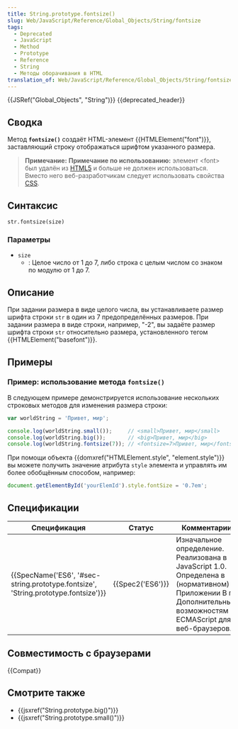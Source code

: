 ```yaml
---
title: String.prototype.fontsize()
slug: Web/JavaScript/Reference/Global_Objects/String/fontsize
tags:
  - Deprecated
  - JavaScript
  - Method
  - Prototype
  - Reference
  - String
  - Методы оборачивания в HTML
translation_of: Web/JavaScript/Reference/Global_Objects/String/fontsize
---
```


{{JSRef("Global_Objects", "String")}} {{deprecated_header}}

## Сводка

Метод **`fontsize()`** создаёт HTML-элемент {{HTMLElement("font")}}, заставляющий строку отображаться шрифтом указанного размера.

> **Примечание:** **Примечание по использованию:** элемент \<font> был удалён из [HTML5](/ru/docs/Web/Guide/HTML/HTML5) и больше не должен использоваться. Вместо него веб-разработчикам следует использовать свойства [CSS](/ru/docs/Web/CSS).

## Синтаксис

```
str.fontsize(size)
```

### Параметры

- `size`
  - : Целое число от 1 до 7, либо строка с целым числом со знаком по модулю от 1 до 7.

## Описание

При задании размера в виде целого числа, вы устанавливаете размер шрифта строки `str` в один из 7 предопределённых размеров. При задании размера в виде строки, например, "-2", вы задаёте размер шрифта строки `str` относительно размера, установленного тегом {{HTMLElement("basefont")}}.

## Примеры

### Пример: использование метода `fontsize()`

В следующем примере демонстрируется использование нескольких строковых методов для изменения размера строки:

```js
var worldString = 'Привет, мир';

console.log(worldString.small());     // <small>Привет, мир</small>
console.log(worldString.big());       // <big>Привет, мир</big>
console.log(worldString.fontsize(7)); // <fontsize=7>Привет, мир</fontsize>
```

При помощи объекта {{domxref("HTMLElement.style", "element.style")}} вы можете получить значение атрибута `style` элемента и управлять им более обобщённым способом, например:

```js
document.getElementById('yourElemId').style.fontSize = '0.7em';
```

## Спецификации

| Спецификация                                                                                                 | Статус               | Комментарии                                                                                                                                                 |
| ------------------------------------------------------------------------------------------------------------ | -------------------- | ----------------------------------------------------------------------------------------------------------------------------------------------------------- |
| {{SpecName('ES6', '#sec-string.prototype.fontsize', 'String.prototype.fontsize')}} | {{Spec2('ES6')}} | Изначальное определение. Реализована в JavaScript 1.0. Определена в (нормативном) Приложении B по Дополнительным возможностям ECMAScript для веб-браузеров. |

## Совместимость с браузерами

{{Compat}}

## Смотрите также

- {{jsxref("String.prototype.big()")}}
- {{jsxref("String.prototype.small()")}}
